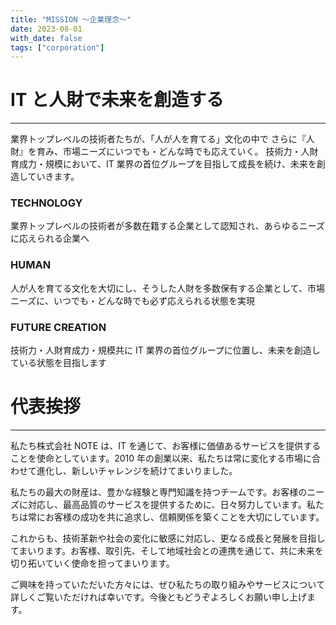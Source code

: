 ```yaml
---
title: "MISSION ～企業理念～"
date: 2023-08-01
with_date: false
tags: ["corporation"]
---
```


<!--more-->

# IT と人財で未来を創造する

---

業界トップレベルの技術者たちが、「人が人を育てる」文化の中で
さらに『人財』を育み、市場ニーズにいつでも・どんな時でも応えていく。
技術力・人財育成力・規模において、IT 業界の首位グループを目指して成長を続け、未来を創造していきます。

### TECHNOLOGY

業界トップレベルの技術者が多数在籍する企業として認知され、あらゆるニーズに応えられる企業へ

### HUMAN

人が人を育てる文化を大切にし、そうした人財を多数保有する企業として、市場ニーズに、いつでも・どんな時でも必ず応えられる状態を実現

### FUTURE CREATION

技術力・人財育成力・規模共に IT 業界の首位グループに位置し、未来を創造している状態を目指します

# 代表挨拶

---

私たち株式会社 NOTE は、IT を通じて、お客様に価値あるサービスを提供することを使命としています。2010 年の創業以来、私たちは常に変化する市場に合わせて進化し、新しいチャレンジを続けてまいりました。

私たちの最大の財産は、豊かな経験と専門知識を持つチームです。お客様のニーズに対応し、最高品質のサービスを提供するために、日々努力しています。私たちは常にお客様の成功を共に追求し、信頼関係を築くことを大切にしています。

これからも、技術革新や社会の変化に敏感に対応し、更なる成長と発展を目指してまいります。お客様、取引先、そして地域社会との連携を通じて、共に未来を切り拓いていく使命を担ってまいります。

ご興味を持っていただいた方々には、ぜひ私たちの取り組みやサービスについて詳しくご覧いただければ幸いです。今後ともどうぞよろしくお願い申し上げます。
